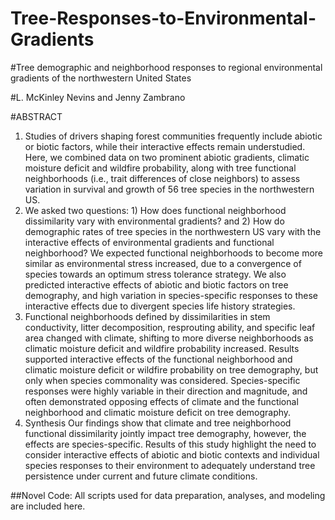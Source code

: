# Tree-Responses-to-Environmental-Gradients

#Tree demographic and neighborhood responses to regional environmental gradients of the northwestern United States

#L. McKinley Nevins and Jenny Zambrano

#ABSTRACT 
1.	Studies of drivers shaping forest communities frequently include abiotic or biotic factors, while their interactive effects remain understudied. Here, we combined data on two prominent abiotic gradients, climatic moisture deficit and wildfire probability, along with tree functional neighborhoods (i.e., trait differences of close neighbors) to assess variation in survival and growth of 56 tree species in the northwestern US.
2.	We asked two questions: 1) How does functional neighborhood dissimilarity vary with environmental gradients? and 2) How do demographic rates of tree species in the northwestern US vary with the interactive effects of environmental gradients and functional neighborhood? We expected functional neighborhoods to become more similar as environmental stress increased, due to a convergence of species towards an optimum stress tolerance strategy. We also predicted interactive effects of abiotic and biotic factors on tree demography, and high variation in species-specific responses to these interactive effects due to divergent species life history strategies. 
3.	Functional neighborhoods defined by dissimilarities in stem conductivity, litter decomposition, resprouting ability, and specific leaf area changed with climate, shifting to more diverse neighborhoods as climatic moisture deficit and wildfire probability increased. Results supported interactive effects of the functional neighborhood and climatic moisture deficit or wildfire probability on tree demography, but only when species commonality was considered. Species-specific responses were highly variable in their direction and magnitude, and often demonstrated opposing effects of climate and the functional neighborhood and climatic moisture deficit on tree demography.  
4.	Synthesis Our findings show that climate and tree neighborhood functional dissimilarity jointly impact tree demography, however, the effects are species-specific. Results of this study highlight the need to consider interactive effects of abiotic and biotic contexts and individual species responses to their environment to adequately understand tree persistence under current and future climate conditions.


##Novel Code:
All scripts used for data preparation, analyses, and modeling are included here. 


